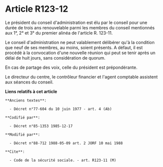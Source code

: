 # Article R123-12

Le président du conseil d'administration est élu par le conseil pour une durée de trois ans renouvelable     parmi les
membres du conseil mentionnés aux 1°, 2° et 3° du premier alinéa de l'article R. 123-11. 

Le conseil d'administration ne peut valablement délibérer qu'à la condition que neuf de ses membres, au moins, soient
présents. A défaut, il est procédé à la convocation d'une nouvelle réunion qui peut se tenir après un délai de huit jours,
sans considération de quorum. 

En cas de partage des voix, celle du président est prépondérante. 

Le directeur du centre, le contrôleur financier et l'agent comptable assistent aux séances du conseil.

**Liens relatifs à cet article**

	**Anciens textes**:

	  - Décret n°77-604 du 10 juin 1977 - art. 4 (Ab)

	**Codifié par**:

	  - Décret n°85-1353 1985-12-17

	**Modifié par**:

	  - Décret n°88-712 1988-05-09 art. 2 JORF 10 mai 1988

	**Cite**:

	  - Code de la sécurité sociale. - art. R123-11 (M)
